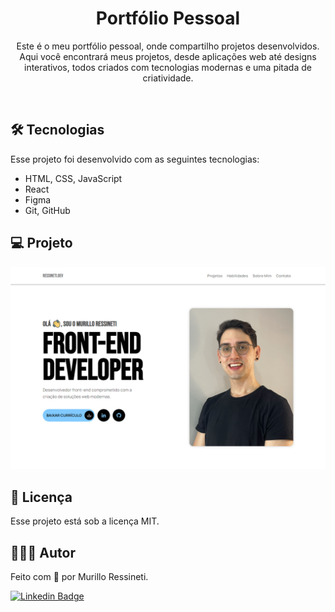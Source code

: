 <h1 align="center">Portfólio Pessoal</h1>

<p align="center">
Este é o meu portfólio pessoal, onde compartilho projetos desenvolvidos. Aqui você encontrará meus projetos, desde aplicações web até designs interativos, todos criados com tecnologias modernas e uma pitada de criatividade.
</p>

<br>

## 🛠 Tecnologias

Esse projeto foi desenvolvido com as seguintes tecnologias:

- HTML, CSS, JavaScript
- React
- Figma
- Git, GitHub

## 💻 Projeto

<img src="src/assets/page-screenshot.png"/>

## 📝 Licença

Esse projeto está sob a licença MIT.

## 🙋🏻‍♂️ Autor

Feito com 💙 por Murillo Ressineti.

[![Linkedin Badge](https://img.shields.io/badge/-Murillo-blue?style=flat-square&logo=Linkedin&logoColor=white&link=https://www.linkedin.com/in/murilloressineti/)](https://www.linkedin.com/in/murilloressineti/)